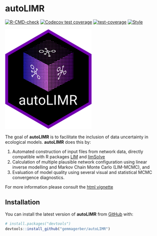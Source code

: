
<!-- README.md is generated from README.Rmd. Please edit that file -->

# autoLIMR

<!-- badges: start -->

[![R-CMD-check](https://github.com/gemmagerber/autoLIMR/actions/workflows/R-CMD-check.yaml/badge.svg)](https://github.com/gemmagerber/autoLIMR/actions/workflows/R-CMD-check.yaml)
[![Codecov test
coverage](https://codecov.io/gh/gemmagerber/autoLIMR/branch/main/graph/badge.svg)](https://app.codecov.io/gh/gemmagerber/autoLIMR?branch=main)
[![test-coverage](https://github.com/gemmagerber/autoLIMR/actions/workflows/test-coverage.yaml/badge.svg)](https://github.com/gemmagerber/autoLIMR/actions/workflows/test-coverage.yaml)
[![Style](https://github.com/gemmagerber/autoLIMR/actions/workflows/style.yaml/badge.svg)](https://github.com/gemmagerber/autoLIMR/actions/workflows/style.yaml)
<!-- badges: end -->

![autoLIMR](docs/images/autoLIMR%20logo.png)

The goal of **autoLIMR** is to facilitate the inclusion of data
uncertainty in ecological models. **autoLIMR** does this by:

1.  Automated construction of input files from network data, directly
    compatible with R packages
    [LIM](https://cran.r-project.org/web/packages/LIM/index.html) and
    [limSolve](https://cran.r-project.org/web/packages/limSolve/index.html)
2.  Calculation of multiple plausible network configuration using linear
    inverse modelling and Markov Chain Monte Carlo (LIM-MCMC), and
3.  Evaluation of model quality using several visual and statistical
    MCMC convergence diagnostics.

For more information please consult the [html
vignette](https://gemmagerber.github.io/autoLIMR)

## Installation

You can install the latest version of **autoLIMR** from
[GitHub](https://github.com/) with:

``` r
# install.packages("devtools")
devtools::install_github("gemmagerber/autoLIMR")
```
